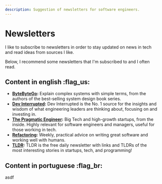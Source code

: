 ```yaml
---
description: Suggestion of newsletters for software engineers.
---
```


# Newsletters

I like to subscribe to newsletters in order to stay updated on news in tech and read ideas from sources I like.

Below, I recommend some newsletters that I'm subscribed to and I often read.

## Content in english :flag\_us:

* [**ByteByteGo**](https://blog.bytebytego.com/?r=2ggcar)**:** Explain complex systems with simple terms, from the authors of the best-selling system design book series.
* [**Dev Interrupted**](https://devinterrupted.substack.com/)**:** Dev Interrupted is the No. 1 source for the insights and wisdom of what engineering leaders are thinking about, focusing on and investing in.
* [**The Pragmatic Engineer**](https://newsletter.pragmaticengineer.com/)**:** Big Tech and high-growth startups, from the inside. Highly relevant for software engineers and managers, useful for those working in tech.
* [**Refactoring**](https://refactoring.fm/?r=2ggcar)**:** Weekly, practical advice on writing great software and working well with humans.
* [**TLDR**](https://tldr.tech/)**:** TLDR is the free daily newsletter with links and TLDRs of the most interesting stories in startups, tech, and programming!

## Content in portuguese :flag\_br:

asdf
